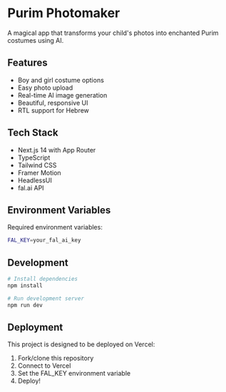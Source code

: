 # Purim Photomaker

A magical app that transforms your child's photos into enchanted Purim costumes using AI.

## Features
- Boy and girl costume options
- Easy photo upload
- Real-time AI image generation
- Beautiful, responsive UI
- RTL support for Hebrew

## Tech Stack
- Next.js 14 with App Router
- TypeScript
- Tailwind CSS
- Framer Motion
- HeadlessUI
- fal.ai API

## Environment Variables
Required environment variables:
```bash
FAL_KEY=your_fal_ai_key
```

## Development
```bash
# Install dependencies
npm install

# Run development server
npm run dev
```

## Deployment
This project is designed to be deployed on Vercel:
1. Fork/clone this repository
2. Connect to Vercel
3. Set the FAL_KEY environment variable
4. Deploy!

